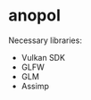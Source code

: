 # anopol
<p>Necessary libraries:</p>
<ul>
  <li>Vulkan SDK</li>
  <li>GLFW</li>
  <li>GLM</li>
  <li>Assimp</li>
</ul>
